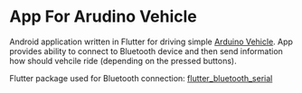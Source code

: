 # App For Arudino Vehicle

Android application written in Flutter for driving simple [Arduino Vehicle](https://github.com/Ar3q/arduino-vehicle).
App provides ability to connect to Bluetooth device and then send information how should vehcile ride (depending on the pressed buttons).

Flutter package used for Bluetooth connection: [flutter_bluetooth_serial](https://pub.dev/packages/flutter_bluetooth_serial)
